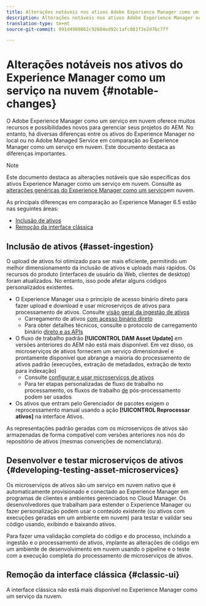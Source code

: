 ```yaml
---
title: Alterações notáveis nos ativos Adobe Experience Manager como um serviço na nuvem
description: Alterações notáveis nos ativos Adobe Experience Manager no serviço da AEM Cloud em comparação ao Experience Manager 6.5
translation-type: tm+mt
source-git-commit: 991d4900862c92684ed92c1afc081f3e2d76c7ff

---
```



# Alterações notáveis nos ativos do Experience Manager como um serviço na nuvem {#notable-changes}

O Adobe Experience Manager como um serviço em nuvem oferece muitos recursos e possibilidades novos para gerenciar seus projetos do AEM. No entanto, há diversas diferenças entre os ativos do Experience Manager no local ou no Adobe Managed Service em comparação ao Experience Manager como um serviço em nuvem. Este documento destaca as diferenças importantes.

>[!NOTE]
>
>Este documento destaca as alterações notáveis que são específicas dos ativos Experience Manager como um serviço em nuvem. Consulte as [alterações genéricas do Experience Manager como um serviço](/help/release-notes/aem-cloud-changes.md)em nuvem.

As principais diferenças em comparação ao Experience Manager 6.5 estão nas seguintes áreas:

* [Inclusão de ativos](#asset-ingestion)
* [Remoção da interface clássica](#classic-ui)

## Inclusão de ativos {#asset-ingestion}

O upload de ativos foi otimizado para ser mais eficiente, permitindo um melhor dimensionamento da inclusão de ativos e uploads mais rápidos. Os recursos do produto (interfaces de usuário da Web, clientes de desktop) foram atualizados. No entanto, isso pode afetar alguns códigos personalizados existentes.

* O Experience Manager usa o princípio de acesso binário direto para fazer upload e download e usar microserviços de ativos para processamento de ativos. Consulte [visão geral da ingestão de ativos](/help/assets/asset-microservices-overview.md)
   * Carregamento de ativos [com acesso binário direto](/help/assets/asset-microservices-overview.md#asset-upload-with-direct-binary-access)
   * Para obter detalhes técnicos, consulte o protocolo de carregamento binário [direto e as APIs](/help/assets/developer-reference-material-apis.md#overview-binary-upload)
* O fluxo de trabalho padrão **[!UICONTROL DAM Asset Update]** em versões anteriores do AEM não está mais disponível. Em vez disso, os microserviços de ativos fornecem um serviço dimensionável e prontamente disponível que abrange a maioria do processamento de ativos padrão (execuções, extração de metadados, extração de texto para indexação)
   * Consulte [configurar e usar microserviços de ativos](/help/assets/asset-microservices-configure-and-use.md)
   * Para ter etapas personalizadas de fluxo de trabalho no processamento, os fluxos de trabalho [de](/help/assets/asset-microservices-configure-and-use.md#post-processing-workflows) pós-processamento podem ser usados
* Os ativos que entram pelo Gerenciador de pacotes exigem o reprocessamento manual usando a ação **[!UICONTROL Reprocessar ativos]** na interface Ativos.

As representações padrão geradas com os microserviços de ativos são armazenadas de forma compatível com versões anteriores nos nós do repositório de ativos (mesmas convenções de nomenclatura).

## Desenvolver e testar microserviços de ativos {#developing-testing-asset-microservices}

Os microserviços de ativos são um serviço em nuvem nativo que é automaticamente provisionado e conectado ao Experience Manager em programas de clientes e ambientes gerenciados no Cloud Manager. Os desenvolvedores que trabalham para estender o Experience Manager ou fazer personalização podem usar o conteúdo existente (ou ativos com execuções geradas em um ambiente em nuvem) para testar e validar seu código usando, exibindo e baixando ativos.

Para fazer uma validação completa do código e do processo, incluindo a ingestão e o processamento de ativos, implante as alterações de código em um ambiente de desenvolvimento em nuvem usando o pipeline e o teste com a execução completa do processamento de microserviços de ativos.

## Remoção da interface clássica {#classic-ui}

A interface clássica não está mais disponível no Experience Manager como um serviço da nuvem.
